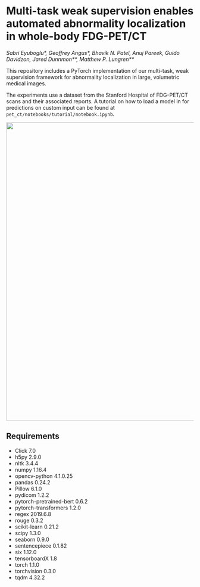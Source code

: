 # Multi-task weak supervision enables automated abnormality localization in whole-body FDG-PET/CT
*Sabri Eyuboglu\*, Geoffrey Angus\*, Bhavik N. Patel, Anuj Pareek, Guido Davidzon, Jared Dunnmon\*\*, Matthew P. Lungren\*\**

This repository includes a PyTorch implementation of our multi-task, weak supervision framework for abnormality localization in large, volumetric medical images.

The experiments use a dataset from the Stanford Hospital of FDG-PET/CT scans and their associated reports. A tutorial on how to load a model in for predictions on custom input can be found at `pet_ct/notebooks/tutorial/notebook.ipynb`.


<p align="center">
<img src="https://github.com/seyuboglu/weakly-supervised-petct/tree/master/data/images/fig1.png" width="800" align="center">
</p>

## Requirements

- Click 7.0
- h5py 2.9.0
- nltk 3.4.4
- numpy 1.16.4
- opencv-python 4.1.0.25
- pandas 0.24.2
- Pillow 6.1.0
- pydicom 1.2.2
- pytorch-pretrained-bert 0.6.2
- pytorch-transformers 1.2.0
- regex 2019.6.8
- rouge 0.3.2
- scikit-learn 0.21.2
- scipy 1.3.0
- seaborn 0.9.0
- sentencepiece 0.1.82
- six 1.12.0
- tensorboardX 1.8
- torch 1.1.0
- torchvision 0.3.0
- tqdm 4.32.2
